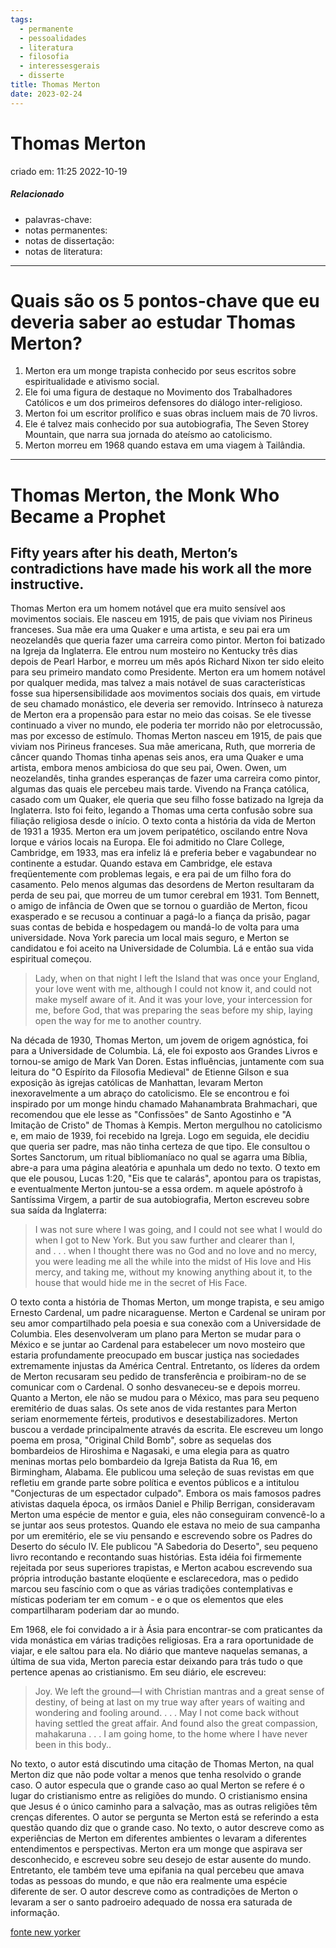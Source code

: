 ```yaml
---
tags:
  - permanente
  - pessoalidades
  - literatura
  - filosofia
  - interessesgerais
  - disserte
title: Thomas Merton
date: 2023-02-24
---
```

# Thomas Merton
criado em: 11:25 2022-10-19

##### Relacionado
- palavras-chave: 
- notas permanentes: 
- notas de dissertação:
- notas de literatura: 

---
# Quais são os 5 pontos-chave que eu deveria saber ao estudar Thomas Merton?

1. Merton era um monge trapista conhecido por seus escritos sobre espiritualidade e ativismo social.
2. Ele foi uma figura de destaque no Movimento dos Trabalhadores Católicos e um dos primeiros defensores do diálogo inter-religioso.
3. Merton foi um escritor prolífico e suas obras incluem mais de 70 livros.
4. Ele é talvez mais conhecido por sua autobiografia, The Seven Storey Mountain, que narra sua jornada do ateísmo ao catolicismo.
5. Merton morreu em 1968 quando estava em uma viagem à Tailândia.
---
# Thomas Merton, the Monk Who Became a Prophet

## Fifty years after his death, Merton’s contradictions have made his work all the more instructive.

Thomas Merton era um homem notável que era muito sensível aos movimentos sociais. Ele nasceu em 1915, de pais que viviam nos Pirineus franceses. Sua mãe era uma Quaker e uma artista, e seu pai era um neozelandês que queria fazer uma carreira como pintor. Merton foi batizado na Igreja da Inglaterra. Ele entrou num mosteiro no Kentucky três dias depois de Pearl Harbor, e morreu um mês após Richard Nixon ter sido eleito para seu primeiro mandato como Presidente. Merton era um homem notável por qualquer medida, mas talvez a mais notável de suas características fosse sua hipersensibilidade aos movimentos sociais dos quais, em virtude de seu chamado monástico, ele deveria ser removido. Intrínseco à natureza de Merton era a propensão para estar no meio das coisas. Se ele tivesse continuado a viver no mundo, ele poderia ter morrido não por eletrocussão, mas por excesso de estímulo. Thomas Merton nasceu em 1915, de pais que viviam nos Pirineus franceses. Sua mãe americana, Ruth, que morreria de câncer quando Thomas tinha apenas seis anos, era uma Quaker e uma artista, embora menos ambiciosa do que seu pai, Owen. Owen, um neozelandês, tinha grandes esperanças de fazer uma carreira como pintor, algumas das quais ele percebeu mais tarde. Vivendo na França católica, casado com um Quaker, ele queria que seu filho fosse batizado na Igreja da Inglaterra. Isto foi feito, legando a Thomas uma certa confusão sobre sua filiação religiosa desde o início.
O texto conta a história da vida de Merton de 1931 a 1935. Merton era um jovem peripatético, oscilando entre Nova Iorque e vários locais na Europa. Ele foi admitido no Clare College, Cambridge, em 1933, mas era infeliz lá e preferia beber e vagabundear no continente a estudar. Quando estava em Cambridge, ele estava freqüentemente com problemas legais, e era pai de um filho fora do casamento. Pelo menos algumas das desordens de Merton resultaram da perda de seu pai, que morreu de um tumor cerebral em 1931. Tom Bennett, o amigo de infância de Owen que se tornou o guardião de Merton, ficou exasperado e se recusou a continuar a pagá-lo a fiança da prisão, pagar suas contas de bebida e hospedagem ou mandá-lo de volta para uma universidade. Nova York parecia um local mais seguro, e Merton se candidatou e foi aceito na Universidade de Columbia. Lá e então sua vida espiritual começou.

>Lady, when on that night I left the Island that was once your England, your love went with me, although I could not know it, and could not make myself aware of it. And it was your love, your intercession for me, before God, that was preparing the seas before my ship, laying open the way for me to another country.

Na década de 1930, Thomas Merton, um jovem de origem agnóstica, foi para a Universidade de Columbia. Lá, ele foi exposto aos Grandes Livros e tornou-se amigo de Mark Van Doren. Estas influências, juntamente com sua leitura do "O Espírito da Filosofia Medieval" de Etienne Gilson e sua exposição às igrejas católicas de Manhattan, levaram Merton inexoravelmente a um abraço do catolicismo. Ele se encontrou e foi inspirado por um monge hindu chamado Mahanambrata Brahmachari, que recomendou que ele lesse as "Confissões" de Santo Agostinho e "A Imitação de Cristo" de Thomas à Kempis. Merton mergulhou no catolicismo e, em maio de 1939, foi recebido na Igreja. Logo em seguida, ele decidiu que queria ser padre, mas não tinha certeza de que tipo. Ele consultou o Sortes Sanctorum, um ritual bibliomaníaco no qual se agarra uma Bíblia, abre-a para uma página aleatória e apunhala um dedo no texto. O texto em que ele pousou, Lucas 1:20, "Eis que te calarás", apontou para os trapistas, e eventualmente Merton juntou-se a essa ordem.
m aquele apóstrofo à Santíssima Virgem, a partir de sua autobiografia, Merton escreveu sobre sua saída da Inglaterra:


> I was not sure where I was going, and I could not see what I would do when I got to New York. But you saw further and clearer than I, and . . . when I thought there was no God and no love and no mercy, you were leading me all the while into the midst of His love and His mercy, and taking me, without my knowing anything about it, to the house that would hide me in the secret of His Face.

O texto conta a história de Thomas Merton, um monge trapista, e seu amigo Ernesto Cardenal, um padre nicaraguense. Merton e Cardenal se uniram por seu amor compartilhado pela poesia e sua conexão com a Universidade de Columbia. Eles desenvolveram um plano para Merton se mudar para o México e se juntar ao Cardenal para estabelecer um novo mosteiro que estaria profundamente preocupado em buscar justiça nas sociedades extremamente injustas da América Central. Entretanto, os líderes da ordem de Merton recusaram seu pedido de transferência e proibiram-no de se comunicar com o Cardenal. O sonho desvaneceu-se e depois morreu. Quanto a Merton, ele não se mudou para o México, mas para seu pequeno eremitério de duas salas. Os sete anos de vida restantes para Merton seriam enormemente férteis, produtivos e desestabilizadores. Merton buscou a verdade principalmente através da escrita. Ele escreveu um longo poema em prosa, "Original Child Bomb", sobre as sequelas dos bombardeios de Hiroshima e Nagasaki, e uma elegia para as quatro meninas mortas pelo bombardeio da Igreja Batista da Rua 16, em Birmingham, Alabama. Ele publicou uma seleção de suas revistas em que refletiu em grande parte sobre política e eventos públicos e a intitulou "Conjecturas de um espectador culpado". Embora os mais famosos padres ativistas daquela época, os irmãos Daniel e Philip Berrigan, consideravam Merton uma espécie de mentor e guia, eles não conseguiram convencê-lo a se juntar aos seus protestos. Quando ele estava no meio de sua campanha por um eremitério, ele se viu pensando e escrevendo sobre os Padres do Deserto do século IV. Ele publicou "A Sabedoria do Deserto", seu pequeno livro recontando e recontando suas histórias. Esta idéia foi firmemente rejeitada por seus superiores trapistas, e Merton acabou escrevendo sua própria introdução bastante eloqüente e esclarecedora, mas o pedido marcou seu fascínio com o que as várias tradições contemplativas e místicas poderiam ter em comum - e o que os elementos que eles compartilharam poderiam dar ao mundo.

Em 1968, ele foi convidado a ir à Ásia para encontrar-se com praticantes da vida monástica em várias tradições religiosas. Era a rara oportunidade de viajar, e ele saltou para ela. No diário que manteve naquelas semanas, a última de sua vida, Merton parecia estar deixando para trás tudo o que pertence apenas ao cristianismo. Em seu diário, ele escreveu:

> Joy. We left the ground—I with Christian mantras and a great sense of destiny, of being at last on my true way after years of waiting and wondering and fooling around. . . . May I not come back without having settled the great affair. And found also the great compassion, mahakaruna . . . I am going home, to the home where I have never been in this body..

No texto, o autor está discutindo uma citação de Thomas Merton, na qual Merton diz que não pode voltar a menos que tenha resolvido o grande caso. O autor especula que o grande caso ao qual Merton se refere é o lugar do cristianismo entre as religiões do mundo. O cristianismo ensina que Jesus é o único caminho para a salvação, mas as outras religiões têm crenças diferentes. O autor se pergunta se Merton está se referindo a esta questão quando diz que o grande caso.
No texto, o autor descreve como as experiências de Merton em diferentes ambientes o levaram a diferentes entendimentos e perspectivas. Merton era um monge que aspirava ser desconhecido, e escreveu sobre seu desejo de estar ausente do mundo. Entretanto, ele também teve uma epifania na qual percebeu que amava todas as pessoas do mundo, e que não era realmente uma espécie diferente de ser. O autor descreve como as contradições de Merton o levaram a ser o santo padroeiro adequado de nossa era saturada de informação.


[fonte new yorker](https://www.newyorker.com/books/under-review/thomas-merton-the-monk-who-became-a-prophet)